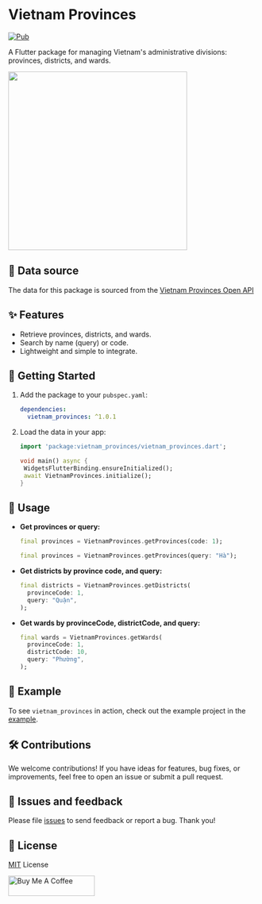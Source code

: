 # Vietnam Provinces

[![Pub](https://img.shields.io/pub/v/vietnam_provinces.svg)](https://pub.dev/packages/vietnam_provinces)

A Flutter package for managing Vietnam's administrative divisions: provinces, districts, and wards.

<img src="https://raw.githubusercontent.com/14h4i/vietnam_provinces/main/resources/demo.gif" width="360" />

## 📄 Data source

The data for this package is sourced from the [Vietnam Provinces Open API](https://provinces.open-api.vn)

## ✨ Features

- Retrieve provinces, districts, and wards.
- Search by name (query) or code.
- Lightweight and simple to integrate.

## 🚀 Getting Started

1. Add the package to your `pubspec.yaml`:

   ```yaml
   dependencies:
     vietnam_provinces: ^1.0.1
   ```

2. Load the data in your app:

   ```dart
   import 'package:vietnam_provinces/vietnam_provinces.dart';

   void main() async {
    WidgetsFlutterBinding.ensureInitialized();
    await VietnamProvinces.initialize();
   }
   ```

## 🔧 Usage

- **Get provinces or query:**

  ```dart
  final provinces = VietnamProvinces.getProvinces(code: 1);
  ```

  ```dart
  final provinces = VietnamProvinces.getProvinces(query: "Hà");
  ```

- **Get districts by province code, and query:**

  ```dart
  final districts = VietnamProvinces.getDistricts(
    provinceCode: 1,
    query: "Quận",
  );
  ```

- **Get wards by provinceCode, districtCode, and query:**

  ```dart
  final wards = VietnamProvinces.getWards(
    provinceCode: 1,
    districtCode: 10,
    query: "Phường",
  );
  ```

## 📱 Example

To see `vietnam_provinces` in action, check out the example project in the [example](https://github.com/14h4i/vietnam_provinces/blob/master/example/lib/main.dart).

## 🛠️ Contributions

We welcome contributions! If you have ideas for features, bug fixes, or improvements, feel free to open an issue or submit a pull request.

## 🐞 Issues and feedback

Please file [issues](https://github.com/14h4i/vietnam_provinces/issues) to send feedback or report a bug. Thank you!

## 📜 License

[MIT](https://mit-license.org) License

<a href="https://www.buymeacoffee.com/14h4i" target="_blank"><img src="https://cdn.buymeacoffee.com/buttons/default-orange.png" alt="Buy Me A Coffee" height="41" width="174"></a>

